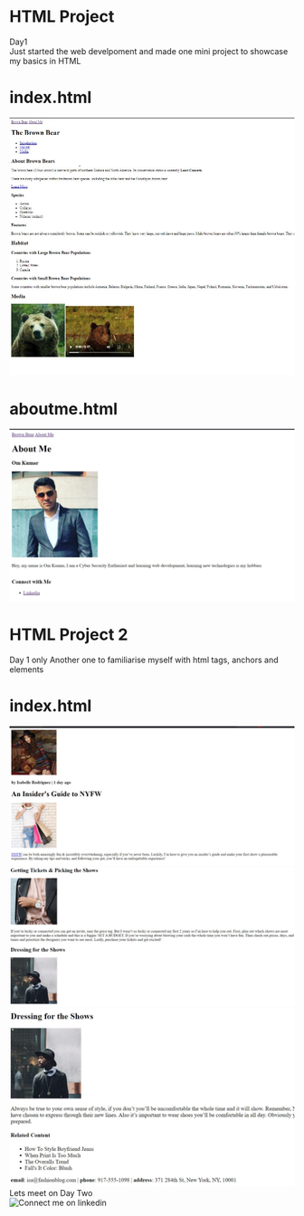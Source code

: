 # HTML Project
Day1<br>
Just started the web develpoment and made one mini project to showcase my basics in HTML
# index.html
![Screenshot](https://github.com/omkumar40/root/blob/master/Scr1.JPG) <br>
# aboutme.html
![Screenshot](https://github.com/omkumar40/root/blob/master/Scr2.JPG)
# HTML Project 2
Day 1 only
Another one to familiarise myself with html tags, anchors and elements <br>
# index.html
![Screenshot](https://github.com/omkumar40/root/blob/master/Scr3.JPG) <br>
![Screenshot](https://github.com/omkumar40/root/blob/master/Scr4.JPG) <br>
![Screenshot](https://github.com/omkumar40/root/blob/master/Scr5.JPG) <br>
Lets meet on Day Two <br>
![Connect me on linkedin](https://www.linkedin.com/in/omkumar40)



